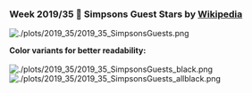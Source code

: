 ### Week 2019/35 💛 Simpsons Guest Stars by [Wikipedia](https://en.wikipedia.org/wiki/List_of_The_Simpsons_guest_stars)
![./plots/2019_35/2019_35_SimpsonsGuests.png](https://raw.githubusercontent.com/Z3tt/TidyTuesday/master/plots/2019_35/2019_35_SimpsonsGuests.png)

**Color variants for better readability:**  
<br>
![./plots/2019_35/2019_35_SimpsonsGuests_black.png](https://raw.githubusercontent.com/Z3tt/TidyTuesday/master/plots/2019_35/2019_35_SimpsonsGuests_black.png)
![./plots/2019_35/2019_35_SimpsonsGuests_allblack.png](https://raw.githubusercontent.com/Z3tt/TidyTuesday/master/plots/2019_35/2019_35_SimpsonsGuests_allblack.png)
